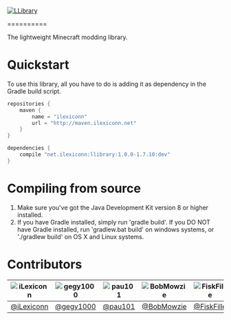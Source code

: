 [<img src="http://i.imgur.com/KOyR7CV.png" alt="LLibrary" align="center"/>](https://github.com/iLexiconn/LLibrary)

==========

The lightweight Minecraft modding library.

Quickstart
==========
To use this library, all you have to do is adding it as dependency in the Gradle build script.
```gradle
repositories {
    maven {
        name = "ilexiconn"
        url = "http://maven.ilexiconn.net"
    }
}

dependencies {
    compile "net.ilexiconn:llibrary:1.0.0-1.7.10:dev"
}
```

Compiling from source
==========
1. Make sure you've got the Java Development Kit version 8 or higher installed.
2. If you have Gradle installed, simply run 'gradle build'. If you DO NOT have Gradle installed, run 'gradlew.bat build' on windows systems, or './gradlew build' on OS X and Linux systems.

Contributors
==========
|![iLexiconn](https://avatars0.githubusercontent.com/u/5201999?v=3&s=125)|![gegy1000](https://avatars0.githubusercontent.com/u/5172118?v=3&s=125)|![pau101](https://avatars0.githubusercontent.com/u/5201207?v=3&s=125)|![BobMowzie](https://avatars0.githubusercontent.com/u/7550579?v=3&s=125)|![FiskFille](https://avatars0.githubusercontent.com/u/10811084?v=3&s=125)|![TheCyberBrick](https://avatars0.githubusercontent.com/u/2338519?v=3&s=125)
|:--------:|:--------:|:--------:|:--------:|:--------:|:--------:|
| [@iLexiconn](https://github.com/iLexiconn) | [@gegy1000](https://github.com/gegy1000) | [@pau101](https://github.com/pau101) | [@BobMowzie](https://github.com/BobMowzie) | [@FiskFille](https://github.com/FiskFille) | [@TheCyberBrick](https://github.com/TheCyberBrick) |
